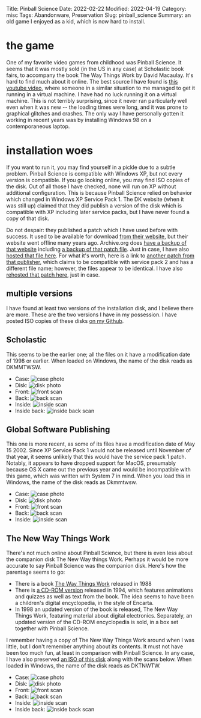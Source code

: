 Title: Pinball Science
Date: 2022-02-22
Modified: 2022-04-19
Category: misc
Tags: Abandonware, Preservation
Slug: pinball_science
Summary: an old game I enjoyed as a kid, which is now hard to install.


# the game

One of my favorite video games from childhood was Pinball Science. It seems that it was mostly sold (in the US in any case) at Scholastic book fairs, to accompany the book The Way Things Work by David Macaulay. It's hard to find much about it online. The best source I have found is [this youtube video](https://www.youtube.com/watch?v=4VeQDGTrruA), where someone in a similar situation to me managed to get it running in a virtual machine. I have had no luck running it on a virtual machine. This is not terribly surprising, since it never ran particularly well even when it was new -- the loading times were long, and it was prone to graphical glitches and crashes. The only way I have personally gotten it working in recent years was by installing Windows 98 on a contemporaneous laptop.

# installation woes

If you want to run it, you may find yourself in a pickle due to a subtle problem. Pinball Science is compatible with Windows XP, but not every version is compatible. If you go looking online, you may find ISO copies of the disk. Out of all those I have checked, none will run on XP without additional configuration. This is because Pinball Science relied on behavior which changed in Windows XP Service Pack 1. The DK website (when it was still up) claimed that they did publish a version of the disk which is compatible with XP including later service packs, but I have never found a copy of that disk.

Do not despair: they published a patch which I have used before with success. It used to be available for download [from their website](support.selectsoft.com/products/A/LDAMAFAMEJ.htm#Downloads), but their website went offline many years ago. Archive.org does [have a backup of that website](https://web.archive.org/web/20061127031515/support.selectsoft.com/products/A/LDAMAFAMEJ.htm) including [a backup of that patch file](https://web.archive.org/web/20061127031515/http://support.selectsoft.com/download/SP1fix.exe). Just in case, I have also [hosted that file here]({attach}SP1fix.exe). For what it's worth, here is a link to [another patch from that publisher](https://web.archive.org/web/20050209013234/http://www.learnatglobal.com/html/xp_sound.html), which claims to be compatible with service pack 2 and has a different file name; however, the files appear to be identical. I have also [rehosted that patch here]({attach}SPupdate.exe), just in case.

## multiple versions

I have found at least two versions of the installation disk, and I believe there are more. These are the two versions I have in my possession. I have posted ISO copies of these disks [on my Github](https://github.com/AldenMB/AldenMB.github.io/releases/tag/Pinball_Science).

## Scholastic

This seems to be the earlier one; all the files on it have a modification date of 1998 or earlier. When loaded on Windows, the name of the disk reads as DKMMTWSW.

 - Case: ![case photo]({attach}scholastic_case.jpg)
 - Disk: ![disk photo]({attach}scholastic_disk.jpg)
 - Front: ![front scan]({attach}scholastic_front.png)
 - Back: ![back scan]({attach}scholastic_back.png)
 - Inside: ![inside scan]({attach}scholastic_inside.png)
 - Inside back: ![inside back scan]({attach}scholastic_back_inside.png)

## Global Software Publishing

This one is more recent, as some of its files have a modification date of May 15 2002. Since XP Service Pack 1 would not be released until November of that year, it seems unlikely that this would have the service pack 1 patch. Notably, it appears to have dropped support for MacOS, presumably because OS X came out the previous year and would be incompatible with this game, which was written with System 7 in mind. When you load this in Windows, the name of the disk reads as Dkmmtwsw.


 - Case: ![case photo]({attach}global_case.jpg)
 - Disk: ![disk photo]({attach}global_disk.jpg)
 - Front: ![front scan]({attach}global_front.png)
 - Back: ![back scan]({attach}global_back.png)
 - Inside: ![inside scan]({attach}global_inside.png)

## The New Way Things Work

There's not much online about Pinball Science, but there is even less about the companion disk The New Way things Work. Perhaps it would be more accurate to say Pinball Science was the companion disk. Here's how the parentage seems to go:

 - There is a book [The Way Things Work](https://en.wikipedia.org/wiki/The_Way_Things_Work) released in 1988
 - There is [a CD-ROM version](https://archive.org/details/the-way-things-work-cdrom) released in 1994, which features animations and quizzes as well as text from the book. The idea seems to have been a children's digital encyclopedia, in the style of Encarta.
 - In 1998 an updated version of the book is released, The New Way Things Work, featuring material about digital electronics. Separately, an updated version of the CD-ROM encyclopedia is sold, in a box set together with Pinball Science.

I remember having a copy of The New Way Things Work around when I was little, but I don't remember anything about its contents. It must not have been too much fun, at least in comparison with Pinball Science. In any case, I have also preserved [an ISO of this disk](https://github.com/AldenMB/AldenMB.github.io/releases/tag/Pinball_Science) along with the scans below. When loaded in Windows, the name of the disk reads as DKTNWTW.

 - Case: ![case photo]({attach}way_things_work_case.jpg)
 - Disk: ![disk photo]({attach}way_things_work_disk.jpg)
 - Front: ![front scan]({attach}way_things_work_front.png)
 - Back: ![back scan]({attach}way_things_work_back.png)
 - Inside: ![inside scan]({attach}way_things_work_inside.png)
 - Inside back: ![inside back scan]({attach}way_things_work_back_inside.png)